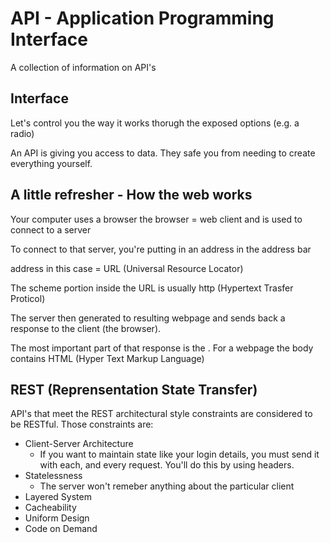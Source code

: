 # API - Application Programming Interface
A collection of information on API's

## Interface
Let's control you the way it works thorugh the exposed options (e.g. a radio)

An API is giving you access to data. They safe you from needing to create everything yourself.

## A little refresher - How the web works

Your computer uses a browser
the browser = web client and is used to connect to a server

To connect to that server, you're putting in an address in the address bar

address in this case = URL (Universal Resource Locator)

The scheme portion inside the URL is usually http (Hypertext Trasfer Proticol) 

The server then generated to resulting webpage and sends back a response to the client (the browser).

The most important part of that response is the <body>.
For a webpage the body contains HTML (Hyper Text Markup Language)

## REST (Reprensentation State Transfer)
API's that meet the REST architectural style constraints are considered to be RESTful. Those constraints are:
- Client-Server Architecture
  - If you want to maintain state like your login details, you must send it with each, and every request. You'll do this by using headers.
- Statelessness 
  - The server won't remeber anything about the particular client
- Layered System
- Cacheability
- Uniform Design
- Code on Demand

